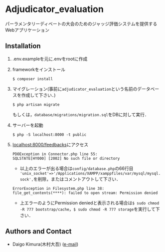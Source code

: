 # Adjudicator_evaluation
パーラメンタリーディベートの大会のためのジャッジ評価システムを提供するWebアプリケーション
## Installation
1. .env.exampleを元に.envをrootに作成
2. frameworkをインストール
    ```
    $ composer install  
    ```
3. マイグレーション(事前に`adjudicator_evaluation`という名前のデータベースを作成して下さい．)
    ```
    $ php artisan migrate  
    ```
    もしくは，`database/migrations/migration.sql`をDBに対して実行．
    
4. サーバーを起動
    ```
    $ php -S localhost:8000 -t public  
    ```
5. [localhost:8000/feedbacks](localhost:8000/feedbacks)にアクセス
    ```
    PDOException in Connector.php line 55:
    SQLSTATE[HY000] [2002] No such file or directory
    ```
    - 以上のエラーが出る場合は`config/database.php`の66行目`            'unix_socket'=>'/Applications/XAMPP/xamppfiles/var/mysql/mysql.sock',
`を削除，またはコメントアウトして下さい．
    ```
    ErrorException in Filesystem.php line 38:
    file_get_contents(****): failed to open stream: Permission denied
    ```
     - 上エラーのようにPermission deniedと表示される場合は`$ sudo chmod -R 777 bootstrap/cache`，`$ sudo chmod -R 777 storage`を実行して下さい．

## Authors and Contact
- Daigo Kimura(木村大吾) ([e-mail](a91381@gmail.com))
